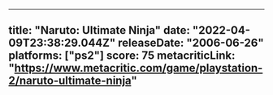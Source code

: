 
---
title: "Naruto: Ultimate Ninja"
date: "2022-04-09T23:38:29.044Z"
releaseDate: "2006-06-26"
platforms: ["ps2"]
score: 75
metacriticLink: "https://www.metacritic.com/game/playstation-2/naruto-ultimate-ninja"
---
